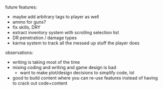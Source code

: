 future features:
* maybe add arbitrary tags to player as well
* ammo for guns?
* fix skills, DRY
* extract inventory system with scrolling selection list
* DR penetration / damage types
* karma system to track all the messed up stuff the player does

observations:
* writing is taking most of the time
* mixing coding and writing and game design is bad
  * want to make plot/design decisions to simplify code, lol
* good to build content where you can re-use features instead of having to crack out code+content